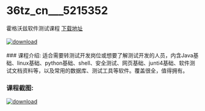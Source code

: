 # 36tz_cn___5215352
霍格沃兹软件测试课程
[下载地址](http://www.36tz.cn/article/5215352 "下载地址")
<br/></br>[![download](http://36tz.cn/muke_img/2020_09_2-46-300x193.png "下载地址")](http://www.36tz.cn/article/5215352 "下载地址")
<br/></br>### 课程介绍:
适合需要转测试开发岗位或想要了解测试开发的人员，内含Java基础、linux基础、python基础、shell、安全测试、网页基础、junti4基础、软件测试文档资料等，以及常用的数据库、测试工具等软件。覆盖很全，值得拥有。

### 课程截图:
[![download](http://36tz.cn/muke_img/2020_09_1-44.png "下载地址")](http://www.36tz.cn/article/5215352 "下载地址")
